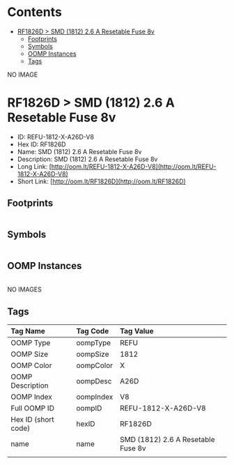 



Contents
========

* [RF1826D > SMD (1812) 2.6 A Resetable Fuse 8v](#rf1826d--smd-1812-26-a-resetable-fuse-8v)
	* [Footprints](#footprints)
	* [Symbols](#symbols)
	* [OOMP Instances](#oomp-instances)
	* [Tags](#tags)
  
NO IMAGE  
# RF1826D > SMD (1812) 2.6 A Resetable Fuse 8v

- ID: REFU-1812-X-A26D-V8
- Hex ID: RF1826D
- Name: SMD (1812) 2.6 A Resetable Fuse 8v
- Description: SMD (1812) 2.6 A Resetable Fuse 8v
- Long Link: [http://oom.lt/REFU-1812-X-A26D-V8](http://oom.lt/REFU-1812-X-A26D-V8)
- Short Link: [http://oom.lt/RF1826D](http://oom.lt/RF1826D)

## Footprints
  

|||||
| :--- | :--- | :--- | :--- |

## Symbols
  

|||||
| :--- | :--- | :--- | :--- |

## OOMP Instances
  

|||||
| :--- | :--- | :--- | :--- |
  
NO IMAGES  
## Tags
  

|Tag Name|Tag Code|Tag Value|
| :--- | :--- | :--- |
|OOMP Type|oompType|REFU|
|OOMP Size|oompSize|1812|
|OOMP Color|oompColor|X|
|OOMP Description|oompDesc|A26D|
|OOMP Index|oompIndex|V8|
|Full OOMP ID|oompID|REFU-1812-X-A26D-V8|
|Hex ID (short code)|hexID|RF1826D|
|name|name|SMD (1812) 2.6 A Resetable Fuse 8v|
||||
